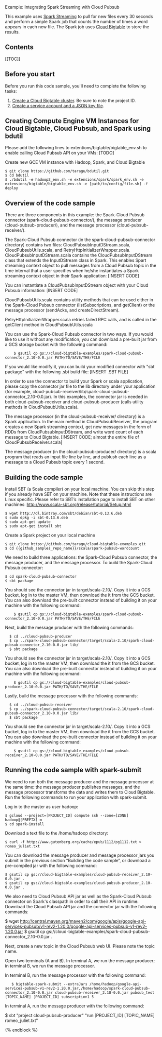 Example: Integrating Spark Streaming with Cloud Pubsub

This example uses [Spark Streaming][spark-streaming] to pull for new files
every 30 seconds and perform a simple Spark job that counts the number of
times a word appears in each new file. The Spark job uses
[Cloud Bigtable][landing-page] to store the results.

[spark-streaming]: https://spark.apache.org/
[landing-page]: https://cloud.google.com/bigtable/docs/


## Contents

[[TOC]]


## Before you start

Before you run this code sample, you'll need to complete the following tasks:

1. [Create a Cloud Bigtable cluster][create-cluster]. Be sure to note the
project ID.
2. [Create a service account and a JSON key file][json-key].

[create-cluster]: creating-cluster
[json-key]: installing-hbase-client#service-account


## Creating Compute Engine VM Instances for Cloud Bigtable, Cloud Pubsub, and Spark using bdutil

Please add the following lines to extentions/bigtable/bigtable_env.sh to enable calling Cloud Pubsub API on your VMs:
[TODO]

Create new GCE VM instance with Hadoop, Spark, and Cloud Bigtable

    $ git clone https://github.com/taragu/bdutil.git
    $ cd bdutil
    $ ./bdutil -e hadoop2_env.sh -e extensions/spark/spark_env.sh -e extensions/bigtable/bigtable_env.sh -e [path/to/config/file.sh] -f deploy



## Overview of the code sample

There are three components in this example: the Spark-Cloud Pubsub connector (spark-cloud-pubsub-connector/), the message producer (cloud-pubsub-producer/), and the message processor (cloud-pubsub-receiver/).

The Spark-Cloud Pubsub connector (in the spark-cloud-pubsub-connector directory) contains two files: CloudPubsubInputDStream.scala, CloudPubsubUtils.scala, and RetryHttpInitializerWrapper.scala. CloudPubsubInputDStream.scala contains the CloudPubsubInputDStream class that extends the InputDStream class in Spark. This enables Spart streaming context object to pull messages from a Cloud Pubsub topic in the time interval that a user specifies when he/she instantiates a Spark streaming context object in their Spark application:
[INSERT CODE]

You can instantiate a CloudPubsubInputDStream object with your Cloud Pubsub information:
[INSERT CODE]

CloudPubsubUtils.scala contains utility methods that can be used either in the Spark-Cloud Pubsub connector (listSubscriptions, and getClient) or the message processor (sendAcks, and createDirectStream). 

RetryHttpInitializerWrapper.scala retries failed RPC calls, and is called in the getClient method in CloudPubsubUtils.scala

You can use the Spark-Cloud Pubsub connector in two ways. If you would like to use it without any modification, you can download a pre-built jar from a GCS storage bucket with the following command:

    	$ gsutil cp gs://cloud-bigtable-examples/spark-cloud-pubsub-connector_2.10-0.0.jar PATH/TO/SAVE/THE/FILE

If you would like modify it, you can build your modified connector with "sbt package" with the following .sbt build file:
[INSERT .SBT FILE]

In order to use the connector to build your Spark or scala application, please copy the connector jar file to the lib directory under your application (for example, cloud-pubsub-receiver/lib/spark-cloud-pubsub-connector_2.10-0.0.jar). In this examples, the connector jar is needed in both cloud-pubsub-receiver and cloud-pubsub-producer (calls utility methods in CloudPubsubUtils.scala).

The message processor (in the cloud-pubsub-receiver/ directory) is a Spark application. In the main method in CloudPubsubReceiver, the program creates a new Spark streaming context, get new messages in the form of RDDs from CloudPubsubInputDStream, and write word count of each message to Cloud Bigtable.
[INSERT CODE; almost the entire file of CloudPubsubReceiver.scala]

The message producer (in the cloud-pubsub-producer/ directory) is a scala program that reads an input file line by line, and publush each line as a message to a Cloud Pubsub topic every 1 second. 


## Building the code sample

Install SBT (a Scala compiler) on your local machine. You can skip this step
if you already have SBT on your machine. Note that these instructions are Linux
specific. Please refer to SBT’s installation page to install SBT on other
machines: http://www.scala-sbt.org/release/tutorial/Setup.html

    $ wget http://dl.bintray.com/sbt/debian/sbt-0.13.6.deb
    $ sudo dpkg -i sbt-0.13.6.deb
    $ sudo apt-get update
    $ sudo apt-get install sbt

Create a Spark project on your local machine

    $ git clone https://github.com/taragu/cloud-bigtable-examples.git
    $ cd {{github_samples_repo_name}}/scala/spark-pubsub-wordcount

We need to build three applications: the Spark-Cloud Pubsub connector, the message producer, and the message processor. To build the Spark-Cloud Pubsub connector:

   	$ cd spark-cloud-pubsub-connector
	$ sbt package

You should see the connector jar in target/scala-2.10/. Copy it
into a GCS bucket, log in to the master VM, then download the it from the GCS
bucket. You can also download the pre-built connector instead of building it on your machine with the following command:

    	$ gsutil cp gs://cloud-bigtable-examples/spark-cloud-pubsub-connector_2.10-0.0.jar PATH/TO/SAVE/THE/FILE

Next, build the message producer with the following commands:

      $ cd ../cloud-pubsub-producer
      $ cp ../spark-cloud-pubsub-connector/target/scala-2.10/spark-cloud-pubsub-connector_2.10-0.0.jar lib/
      $ sbt package

You should see the connector jar in target/scala-2.10/. Copy it
into a GCS bucket, log in to the master VM, then download the it from the GCS
bucket. You can also download the pre-built connector instead of building it on your machine with the following command:

    	$ gsutil cp gs://cloud-bigtable-examples/cloud-pubsub-producer_2.10-0.0.jar PATH/TO/SAVE/THE/FILE

Lastly, build the message processor with the following commands:

      $ cd ../cloud-pubsub-receiver
      $ cp ../spark-cloud-pubsub-connector/target/scala-2.10/spark-cloud-pubsub-connector_2.10-0.0.jar lib/
      $ sbt package

You should see the connector jar in target/scala-2.10/. Copy it
into a GCS bucket, log in to the master VM, then download the it from the GCS
bucket. You can also download the pre-built connector instead of building it on your machine with the following command:

    	$ gsutil cp gs://cloud-bigtable-examples/cloud-pubsub-receiver_2.10-0.0.jar PATH/TO/SAVE/THE/FILE





## Running the code sample with spark-submit

We need to run both the message producer and the message processor at the same time: the message producer publishes messages, and the message processor transforms the data and writes them to Cloud Bigtable. Run the following commands to run your application with spark-submit.

Log in to the master as user hadoop:

    $ gcloud --project=[PROJECT_ID] compute ssh --zone=[ZONE] hadoop@[PREFIX]-m
    $ cd spark-install

Download a text file to the /home/hadoop directory:

    $ curl -f http://www.gutenberg.org/cache/epub/1112/pg1112.txt > romeo_juliet.txt

You can download the message producer and message processor jars you submit in the previous section
“Building the code sample”, or download a pre-compiled jar with the following
command:

    $ gsutil cp gs://cloud-bigtable-examples/cloud-pubsub-receiver_2.10-0.0.jar .
    $ gsutil cp gs://cloud-bigtable-examples/cloud-pubsub-producer_2.10-0.0.jar .

We also need to Cloud Pubsub API jar as well as the Spark-Cloud Pubsub connector on Spark's classpath in order to call their API in runtime. Download the Cloud Pubsub API jar and the connector jar with the following commands:

   $ wget http://central.maven.org/maven2/com/google/apis/google-api-services-pubsub/v1-rev2-1.20.0/google-api-services-pubsub-v1-rev2-1.20.0.jar
   $ gsutil cp gs://cloud-bigtable-examples/spark-cloud-pubsub-connector_2.10-0.0.jar .

Next, create a new topic in the Cloud Pubsub web UI. Please note the topic name.

Open two terminals (A and B). In terminal A, we run the message producer; in terminal B, we run the message processor. 

In terminal B, run the message processor with the following command:

       $ bigtable-spark-submit --extraJars /home/hadoop/google-api-services-pubsub-v1-rev2-1.20.0.jar,/home/hadoop/spark-cloud-pubsub-connector_2.10-0.0.jar cloud-pubsub-receiver_2.10-0.0.jar pubsub_test [TOPIC_NAME] [PROJECT_ID] subscription1 5 

In terminal A, run the message producer with the following command:

   $ sbt "project cloud-pubsub-producer" "run [PROJECT_ID] [TOPIC_NAME] romeo_juliet.txt"

{% endblock %}
